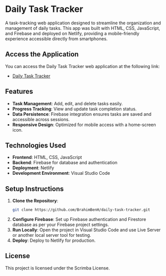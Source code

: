 # Daily Task Tracker

A task-tracking web application designed to streamline the organization and management of daily tasks. This app was built with HTML, CSS, JavaScript, and Firebase and deployed on Netlify, providing a mobile-friendly experience accessible directly from smartphones.

## Access the Application

You can access the Daily Task Tracker web application at the following link:

- [Daily Task Tracker](https://6686d59c4948c246682e2c6a--quiet-cendol-7f8839.netlify.app/index.html)

## Features

- **Task Management**: Add, edit, and delete tasks easily.
- **Progress Tracking**: View and update task completion status.
- **Data Persistence**: Firebase integration ensures tasks are saved and accessible across sessions.
- **Responsive Design**: Optimized for mobile access with a home-screen icon.

## Technologies Used

- **Frontend**: HTML, CSS, JavaScript
- **Backend**: Firebase for database and authentication
- **Deployment**: Netlify
- **Development Environment**: Visual Studio Code

## Setup Instructions

1. **Clone the Repository**:
   ```bash
   git clone https://github.com/BrahimBenH/daily-task-tracker.git
2. **Configure Firebase**: Set up Firebase authentication and Firestore database as per your Firebase project settings.
3. **Run Locally**: Open the project in Visual Studio Code and use Live Server or another local server tool for testing.
4. **Deploy**: Deploy to Netlify for production.

## License

This project is licensed under the Scrimba License.


